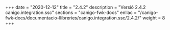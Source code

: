 +++
date        = "2020-12-12"
title       = "2.4.2"
description = "Versió 2.4.2 canigo.integration.ssc"
sections    = "canigo-fwk-docs"
enllac		= "/canigo-fwk-docs/documentacio-llibreries/canigo.integration.ssc/2.4.2/"
weight		= 8
+++
